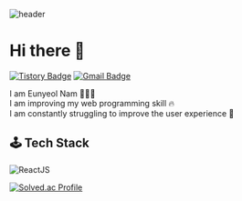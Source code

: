 ![header](https://capsule-render.vercel.app/api?type=waving&color=F9E4AA&height=250&section=header&text=Eunyeol%20Nam&&fontColor=484848&fontSize=70&animation=fadeIn&fontAlignY=38&desc=Software%20Developer%20💻&descAlignY=60&descAlign=67)

# Hi there 👋
[![Tistory Badge](https://img.shields.io/badge/Tech%20Blog-01A9DB?style=flat&logo=DPD&logoColor=white)](https://nyol.tistory.com/)
[![Gmail Badge](https://img.shields.io/badge/Gmail-D14836?style=flat&logo=Gmail&logoColor=white)](mailto:ney9083@gmail.com)

I am Eunyeol Nam 🧑🏻‍💻  <br />
I am improving my web programming skill 🔥 <br />
I am constantly struggling to improve the user experience 🤔 <br />

## 🕹 Tech Stack
![ReactJS](https://img.shields.io/badge/-ReactJs-61DAFB?logo=react&logoColor=white&style=flat)

[![Solved.ac Profile](http://mazassumnida.wtf/api/v2/generate_badge?boj=ney9083)](https://solved.ac/ney9083/)

